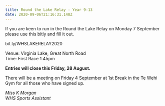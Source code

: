 ```yaml
---
title: Round the Lake Relay - Year 9-13
date: 2020-09-06T21:16:31.148Z
---
```

If you are keen to run in the Round the Lake Relay on Monday 7 September please use this bitly and fill it out.

bit.ly/WHSLAKERELAY2020

Venue: Virginia Lake, Great North Road  
Time: First Race 1.45pm

**Entries will close this Friday, 28 August.**  

There will be a meeting on Friday 4 September  at 1st Break in the Te Wehi Gym for all those who have signed up.

_Miss K Morgan  
WHS Sports Assistant_